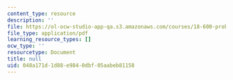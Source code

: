 ```yaml
---
content_type: resource
description: ''
file: https://ol-ocw-studio-app-qa.s3.amazonaws.com/courses/18-600-probability-and-random-variables-fall-2019/048a171d1d88e9840dbf05aabeb81158_MIT18_600F19_lec5.pdf
file_type: application/pdf
learning_resource_types: []
ocw_type: ''
resourcetype: Document
title: null
uid: 048a171d-1d88-e984-0dbf-05aabeb81158
---
```

